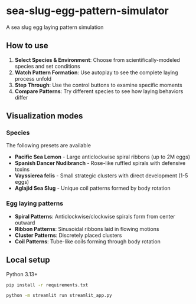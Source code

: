 # sea-slug-egg-pattern-simulator

A sea slug egg laying pattern simulation

## How to use

1. **Select Species & Environment**: Choose from scientifically-modeled species and set conditions
2. **Watch Pattern Formation**: Use autoplay to see the complete laying process unfold
3. **Step Through**: Use the control buttons to examine specific moments
4. **Compare Patterns**: Try different species to see how laying behaviors differ

## Visualization modes

### Species

The following presets are available

- **Pacific Sea Lemon** - Large anticlockwise spiral ribbons (up to 2M eggs)
- **Spanish Dancer Nudibranch** - Rose-like ruffled spirals with defensive toxins
- **Vayssierea felis** - Small strategic clusters with direct development (1-5 eggs)
- **Aglajid Sea Slug** - Unique coil patterns formed by body rotation

### Egg laying patterns

- **Spiral Patterns**: Anticlockwise/clockwise spirals form from center outward
- **Ribbon Patterns**: Sinusoidal ribbons laid in flowing motions
- **Cluster Patterns**: Discretely placed clusters
- **Coil Patterns**: Tube-like coils forming through body rotation

## Local setup

Python 3.13+

```bash
pip install -r requirements.txt
```

```bash
python -m streamlit run streamlit_app.py
```
